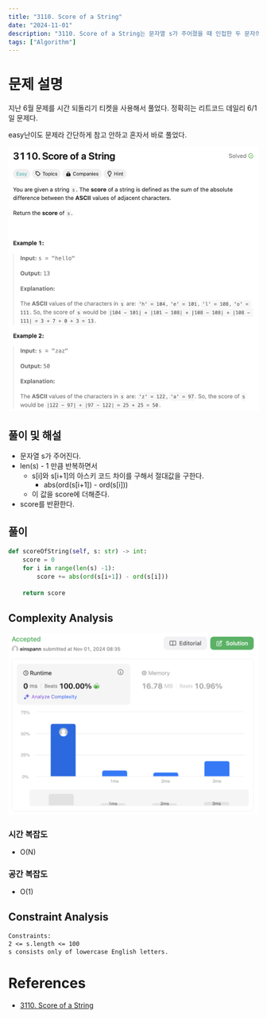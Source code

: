 ```yaml
---
title: "3110. Score of a String"
date: "2024-11-01"
description: "3110. Score of a String는 문자열 s가 주어졌을 때 인접한 두 문자의 아스키 코드 차이의 절대값을 구해서 더한 값을 반환하는 문제다."
tags: ["Algorithm"]
---
```


# 문제 설명
지난 6월 문제를 시간 되돌리기 티켓을 사용해서 풀었다. 정확히는 리트코드 데일리 6/1일 문제다.  

easy난이도 문제라 간단하게 참고 안하고 혼자서 바로 풀었다.

![3110](../../../images/LEET/3110/3110.png)

## 풀이 및 해설
- 문자열 s가 주어진다.
- len(s) - 1 만큼 반복하면서
  - s[i]와 s[i+1]의 아스키 코드 차이를 구해서 절대값을 구한다.
    - abs(ord(s[i+1]) - ord(s[i]))
  - 이 값을 score에 더해준다.
- score를 반환한다.

## 풀이
```python
def scoreOfString(self, s: str) -> int:
    score = 0
    for i in range(len(s) -1):
        score += abs(ord(s[i+1]) - ord(s[i]))
    
    return score
```

## Complexity Analysis
![tc](../../../images/LEET/3110/tc.png)

### 시간 복잡도
- O(N)

### 공간 복잡도
- O(1)

## Constraint Analysis
```
Constraints:
2 <= s.length <= 100
s consists only of lowercase English letters.
```

# References
- [3110. Score of a String](https://leetcode.com/problems/score-of-a-string/)